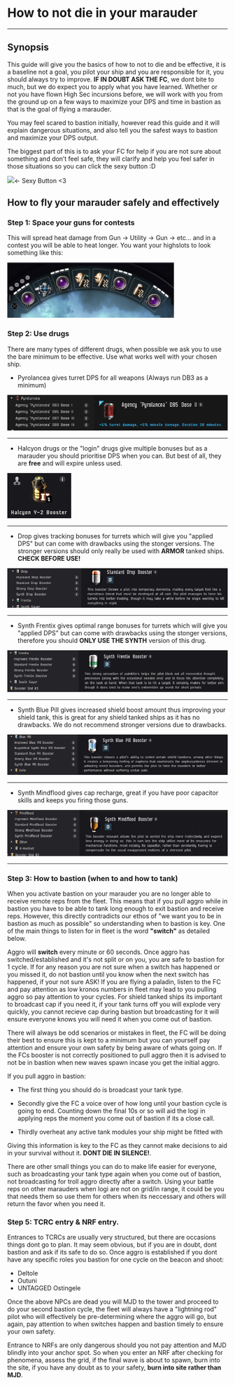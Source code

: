 # How to not die in your marauder

---

## Synopsis

This guide will give you the basics of how to not to die and be effective, it is a baseline not a goal, you pilot your ship and you are responsible for it, you should always try to improve. **IF IN DOUBT ASK THE FC**, we dont bite to much, but we do expect you to apply what you have learned. Whether or not you have flown High Sec incursions before, we will work with you from the ground up on a few ways to maximize your DPS and time in bastion as that is the goal of flying a marauder.

You may feel scared to bastion initially, however read this guide and it will explain dangerous situations, and also tell you the safest ways to bastion and maximize your DPS output.

The biggest part of this is to ask your FC for help if you are not sure about something and don’t feel safe, they will clarify and help you feel safer in those situations so you can click the sexy button :D

![](bastionmodule.png)← Sexy Button <3

## How to fly your marauder safely and effectively

### Step 1: Space your guns for contests

This will spread heat damage from Gun → Utility → Gun → etc… and in a contest you will be able to heat longer. You want your highslots to look something like this:

![](gunlayout.png)

### Step 2: Use drugs

There are many types of different drugs, when possible we ask you to use the bare minimum to be effective. Use what works well with your chosen ship.

- Pyrolancea gives turret DPS for all weapons (Always run DB3 as a minimum)

![](pyrolancea.png)

---

- Halcyon drugs or the "login" drugs give multiple bonuses but as a marauder you should prioritise DPS when you can. But best of all, they are **free** and will expire unless used.

![](halcyon.png)

---

- Drop gives tracking bonuses for turrets which will give you "applied DPS" but can come with drawbacks using the stonger versions. The stronger versions should only really be used with **ARMOR** tanked ships. **CHECK BEFORE USE!**

![](drop.png)

---

- Synth Frentix gives optimal range bonuses for turrets which will give you "applied DPS" but can come with drawbacks using the stonger versions, therefore you should **ONLY USE THE SYNTH** version of this drug.

![](frentix.png)

---

- Synth Blue Pill gives increased shield boost amount thus improving your shield tank, this is great for any shield tanked ships as it has no drawbacks. We do not recommend stronger versions due to drawbacks.

![](bluepill.png)

---

- Synth Mindflood gives cap recharge, great if you have poor capacitor skills and keeps you firing those guns.

![](mindflood.png)

---

### Step 3: How to bastion (when to and how to tank)

When you activate bastion on your marauder you are no longer able to receive remote reps from the fleet. This means that if you pull aggro while in bastion you have to be able to tank long enough to exit bastion and receive reps. However, this directly contradicts our ethos of "we want you to be in bastion as much as possible" so understanding when to bastion is key. One of the main things to listen for in fleet is the word **"switch"** as detailed below.

Aggro will **switch** every minute or 60 seconds. Once aggro has switched/established and it's not split or on you, you are safe to bastion for 1 cycle. If for any reason you are not sure when a switch has happened or you missed it, do not bastion until you know when the next switch has happened, if your not sure ASK! If you are flying a paladin, listen to the FC and pay attention as low kronos numbers in fleet may lead to you pulling aggro so pay attention to your cycles. For shield tanked ships its important to broadcast cap if you need it, if your tank turns off you will explode very quickly, you cannot recieve cap during bastion but broadcasting for it will ensure everyone knows you will need it when you come out of bastion.

There will always be odd scenarios or mistakes in fleet, the FC will be doing their best to ensure this is kept to a minimum but you can yourself pay attention and ensure your own safety by being aware of whats going on. If the FCs booster is not correctly positioned to pull aggro then it is advised to not be in bastion when new waves spawn incase you get the initial aggro.

If you pull aggro in bastion:
- The first thing you should do is broadcast your tank type.

- Secondly give the FC a voice over of how long until your bastion cycle is going to end. Counting down the final 10s or so will aid the logi in applying reps the moment you come out of bastion if its a close call.

- Thirdly overheat any active tank modules your ship might be fitted with

Giving this information is key to the FC as they cannot make decisions to aid in your survival without it. **DONT DIE IN SILENCE!**.

There are other small things you can do to make life easier for everyone, such as broadcasting your tank type again when you come out of bastion, not broadcasting for troll aggro directly after a switch. Using your battle reps on other marauders when logi are not on grid/in range, it could be you that needs them so use them for others when its neccessary and others will return the favor when you need it.

### Step 5: TCRC entry & NRF entry.

Entrances to TCRCs are usually very structured, but there are occasions things dont go to plan. It may seem obvious, but if you are in doubt, dont bastion and ask if its safe to do so. Once aggro is established if you dont have any specific roles you bastion for one cycle on the beacon and shoot:

- Deltole
- Outuni
- UNTAGGED Ostingele

Once the above NPCs are dead you will MJD to the tower and proceed to do your second bastion cycle, the fleet will always have a "lightning rod" pilot who will effectively be pre-determining where the aggro will go, but again, pay attention to when switches happen and bastion timely to ensure your own safety.

Entrance to NRFs are only dangerous should you not pay attention and MJD blindly into your anchor spot. So when you enter an NRF after checking for phenomena, assess the grid, if the final wave is about to spawn, burn into the site, if you have any doubt as to your safety, **burn into site rather than MJD**.